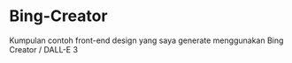 # Bing-Creator
Kumpulan contoh front-end design yang saya generate menggunakan Bing Creator / DALL-E 3 
